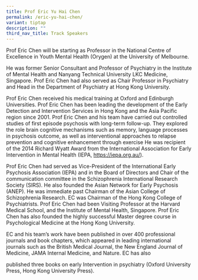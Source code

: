 ```yaml
---
title: Prof Eric Yu Hai Chen
permalink: /eric-yu-hai-chen/
variant: tiptap
description: ""
third_nav_title: Track Speakers
---
```

<p></p>
<p>Prof Eric Chen will be starting as Professor in the National Centre of
Excellence in Youth Mental Health (Orygen) at the University of Melbourne.</p>
<p>He was former Senior Consultant and Professor of Psychiatry in the Institute
of Mental Health and Nanyang Technical University LKC Medicine, Singapore.
Prof Eric Chen had also served as Chair Professor in Psychiatry and Head
in the Department of Psychiatry at Hong Kong University.</p>
<p></p>
<p>Prof Eric Chen received his medical training at Oxford and Edinburgh Universities.
Prof Eric Chen has been leading the development of the Early Detection
and Intervention Services in Hong Kong and the Asia Pacific region since
2001. Prof Eric Chen and his team have carried out controlled studies of
first episode psychosis with long-term follow-up. They explored the role
brain cognitive mechanisms such as memory, language processes in psychosis
outcome, as well as interventional approaches to relapse prevention and
cognitive enhancement through exercise He was recipient of the 2014 Richard
Wyatt Award from the International Association for Early Intervention in
Mental Health (IEPA, <a href="https://iepa.org.au/" rel="noopener noreferrer nofollow" target="_blank">https://iepa.org.au/</a>).</p>
<p></p>
<p>Prof Eric Chen had served as Vice-President of the International Early
Psychosis Association (IEPA) and in the Board of Directors and Chair of
the communication committee in the Schizophrenia International Research
Society (SIRS). He also founded the Asian Network for Early Psychosis (ANEP).
He was immediate past Chairman of the Asian College of Schizophrenia Research.
EC was Chairman of the Hong Kong College of Psychiatrists. Prof Eric Chen
had been Visiting Professor at the Harvard Medical School, and the Institute
of Mental Health, Singapore. Prof Eric Chen has also founded the highly
successful Master degree course in Psychological Medicine at the Hong Kong
University.</p>
<p></p>
<p>EC and his team’s work have been published in over 400 professional journals
and book chapters, which appeared in leading international journals such
as the British Medical Journal, the New England Journal of Medicine, JAMA
Internal Medicine, and Nature. EC has also</p>
<p>published three books on early Intervention in psychiatry (Oxford University
Press, Hong Kong University Press).</p>